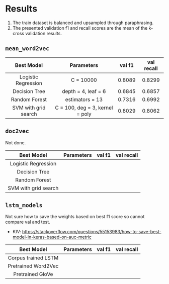 # Results
1. The train dataset is balanced and upsampled through paraphrasing.
2. The presented validation f1 and recall scores are the mean of the k-cross validation results.

## `mean_word2vec`

Best Model | Parameters | val f1 | val recall
:-----: | :-----: | :-----: | :-----:
Logistic Regression | C = 10000 | 0.8089 | 0.8299
Decision Tree | depth = 4, leaf = 6 | 0.6845 | 0.6857
Random Forest | estimators = 13 | 0.7316 | 0.6992
SVM with grid search | C = 100, deg = 3, kernel = poly | 0.8029 | 0.8062

## `doc2vec`
Not done.

Best Model | Parameters | val f1 | val recall
:-----: | :-----: | :-----: | :-----:
Logistic Regression | 
Decision Tree | 
Random Forest | 
SVM with grid search | 

## `lstm_models`
Not sure how to save the weights based on best f1 score so cannot compare val and test.
- KIV: https://stackoverflow.com/questions/55153983/how-to-save-best-model-in-keras-based-on-auc-metric

Best Model | Parameters | val f1 | val recall
:-----: | :-----: | :-----: | :-----:
Corpus trained LSTM |
Pretrained Word2Vec |
Pretrained GloVe |